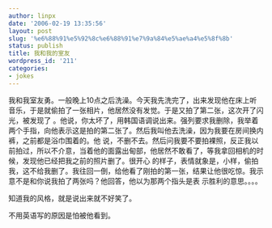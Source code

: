```yaml
---
author: linpx
date: '2006-02-19 13:35:56'
layout: post
slug: '%e6%88%91%e5%92%8c%e6%88%91%e7%9a%84%e5%ae%a4%e5%8f%8b'
status: publish
title: 我和我的室友
wordpress_id: '211'
categories:
- jokes
---
```


我和我室友勇。一般晚上10点之后洗澡。今天我先洗完了，出来发现他在床上听音乐，于是就偷拍了一张相片，他居然没有发觉。于是又拍了第二张，这次开了闪光，被发现了
。他说，你太坏了，用韩国语调说出来。强列要求我删除，我举着两个手指，向他表示这是拍的第二张了。然后我叫他去洗澡，因为我要在房间换内裤，之前都是浴巾围着的。他
说，不删不去。然后问我要不要拍裸照，反正我以前拍过，所以不介意，当着他的面露出甸部，他居然不敢看了，等我拿回相机的时候，发现他已经把我之前的照片删了。很开心
的样子，表情就象是，小样，偷拍我，这不给我删了。我往回一倒，给他看了刚拍的第一张，结果让他很吃惊。我示意不是和你说我拍了两张吗？他回答，他以为那两个指头是表
示胜利的意思。。。。

  
知道我的风格，就是说出来就不好笑了。

  
不用英语写的原因是怕被他看到。

